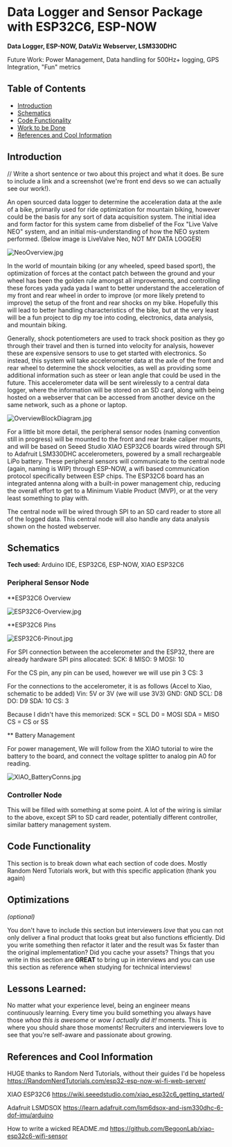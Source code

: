 # Data Logger and Sensor Package with ESP32C6, ESP-NOW

**Data Logger, ESP-NOW, DataViz Webserver, LSM330DHC**

Future Work: Power Management, Data handling for 500Hz+ logging, GPS Integration, "Fun" metrics

## Table of Contents

 - [Introduction](#introduction)
 - [Schematics](#schematics)
 - [Code Functionality](#Code-Functionality)
 - [Work to be Done](#Work-to-be-Done)
 - [References and Cool Information](#References-and-Cool-Information)

## Introduction
// Write a short sentence or two about this project and what it does. Be sure to include a link and a screenshot (we're front end devs so we can actually see our work!).

An open sourced data logger to determine the acceleration data at the axle of a bike, primarily used for ride optimization for mountain biking, however could be the basis for any sort of data acquisition system. The initial idea and form factor for this system came from disbelief of the Fox "Live Valve NEO" system, and an initial mis-understanding of how the NEO system performed. (Below image is LiveValve Neo, NOT MY DATA LOGGER)

![NeoOverview.jpg](assets/NeoOverview.jpg)

In the world of mountain biking (or any wheeled, speed based sport), the optimization of forces at the contact patch between the ground and your wheel has been the golden rule amongst all improvements, and controlling these forces yada yada yada I want to better understand the acceleration of my front and rear wheel in order to improve (or more likely pretend to improve) the setup of the front and rear shocks on my bike. Hopefully this will lead to better handling characteristics of the bike, but at the very least will be a fun project to dip my toe into coding, electronics, data analysis, and mountain biking. 

Generally, shock potentiometers are used to track shock position as they go through their travel and then is turned into velocity for analysis, however these are expensive sensors to use to get started with electronics. So instead, this system will take accelerometer data at the axle of the front and rear wheel to determine the shock velocities, as well as providing some additional information such as steer or lean angle that could be used in the future. This accelerometer data will be sent wirelessly to a central data logger, where the information will be stored on an SD card, along with being hosted on a webserver that can be accessed from another device on the same network, such as a phone or laptop. 

![OverviewBlockDiagram.jpg](assets/OverviewBlockDiagram.jpg)

For a little bit more detail, the peripheral sensor nodes (naming convention still in progress) will be mounted to the front and rear brake caliper mounts, and will be based on Seeed Studio XIAO ESP32C6 boards wired through SPI to Adafruit LSM330DHC accelerometers, powered by a small rechargeable	 LiPo battery. These peripheral sensors will communicate to the central node (again, naming is WIP) through ESP-NOW, a wifi based communication protocol specifically between ESP chips. The ESP32C6 board has an integrated antenna along with a built-in power management chip, reducing the overall effort to get to a Minimum Viable Product (MVP), or at the very least something to play with. 

The central node will be wired through SPI to an SD card reader to store all of the logged data. This central node will also handle any data analysis shown on the hosted webserver. 

## Schematics

**Tech used:** Arduino IDE, ESP32C6, ESP-NOW, XIAO ESP32C6

### Peripheral Sensor Node

**ESP32C6 Overview

![ESP32C6-Overview.jpg](assets\ESP32C6-Overview.jpg)

**ESP32C6 Pins

![ESP32C6-Pinout.jpg](assets\ESP32C6-Pinout.jpg)

For SPI connection between the accelerometer and the ESP32, there are already hardware SPI pins allocated: 
SCK: 8
MISO: 9
MOSI: 10

For the CS pin, any pin can be used, however we will use pin 3
CS: 3

For the connections to the accelerometer, it is as follows (Accel to Xiao, schematic to be added)
Vin: 5V or 3V (we will use 3V3)
GND: GND
SCL: D8
DO: D9
SDA: 10
CS: 3

Because I didn't have this memorized: 
SCK = SCL
D0 = MOSI
SDA = MISO
CS = CS or SS



** Battery Management

For power management, We will follow from the XIAO tutorial to wire the battery to the board, and connect the voltage splitter to analog pin A0 for reading. 

![XIAO_BatteryConns.jpg](assets\XIAO_BatteryConns.jpg)

### Controller Node

This will be filled with something at some point. A lot of the wiring is similar to the above, except SPI to SD card reader, potentially different controller, similar battery management system. 

## Code Functionality

This section is to break down what each section of code does. Mostly Random Nerd Tutorials work, but with this specific application (thank you again)

## Optimizations
*(optional)*

You don't have to include this section but interviewers *love* that you can not only deliver a final product that looks great but also functions efficiently. Did you write something then refactor it later and the result was 5x faster than the original implementation? Did you cache your assets? Things that you write in this section are **GREAT** to bring up in interviews and you can use this section as reference when studying for technical interviews!

## Lessons Learned:

No matter what your experience level, being an engineer means continuously learning. Every time you build something you always have those *whoa this is awesome* or *wow I actually did it!* moments. This is where you should share those moments! Recruiters and interviewers love to see that you're self-aware and passionate about growing.

## References and Cool Information

HUGE thanks to Random Nerd Tutorials, without their guides I'd be hopeless
https://RandomNerdTutorials.com/esp32-esp-now-wi-fi-web-server/

XIAO ESP32C6
https://wiki.seeedstudio.com/xiao_esp32c6_getting_started/

Adafruit LSMDSOX
https://learn.adafruit.com/lsm6dsox-and-ism330dhc-6-dof-imu/arduino

How to write a wicked README.md
https://github.com/BegoonLab/xiao-esp32c6-wifi-sensor